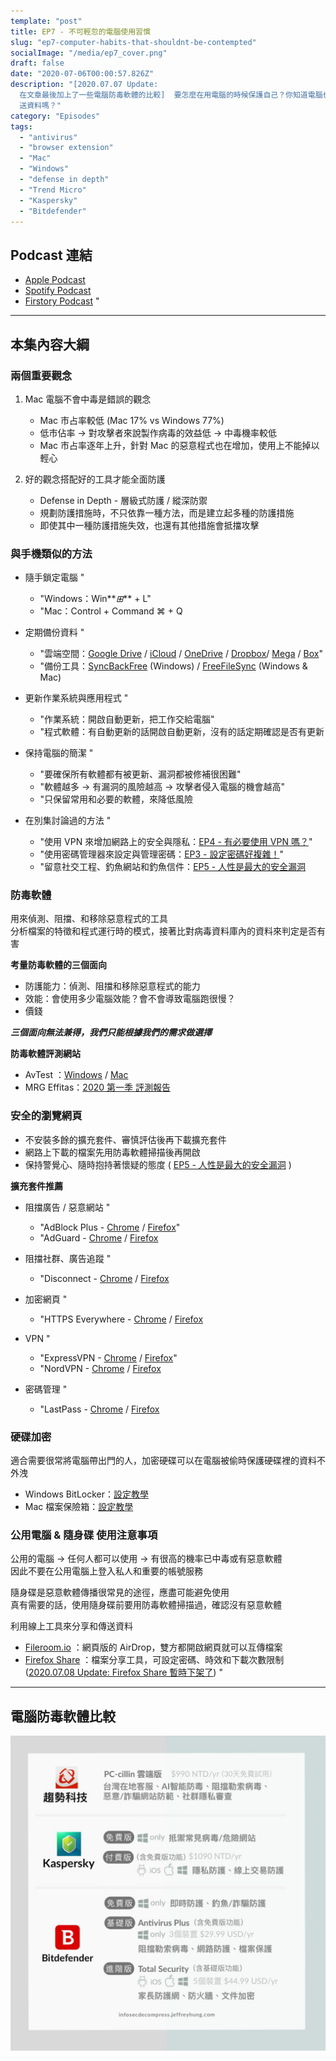 ```yaml
---
template: "post"
title: EP7 - 不可輕忽的電腦使用習慣
slug: "ep7-computer-habits-that-shouldnt-be-contempted"
socialImage: "/media/ep7_cover.png"
draft: false
date: "2020-07-06T00:00:57.826Z"
description: "[2020.07.07 Update:
  在文章最後加上了一些電腦防毒軟體的比較]  要怎麼在用電腦的時候保護自己？你知道電腦也該做斷捨離嗎？使用公用電腦時，不登入自己的帳號也不使用隨身碟也可以傳\
  送資料嗎？"
category: "Episodes"
tags:
  - "antivirus"
  - "browser extension"
  - "Mac"
  - "Windows"
  - "defense in depth"
  - "Trend Micro"
  - "Kaspersky"
  - "Bitdefender"
---
```


## Podcast 連結

- [Apple Podcast](https://podcasts.apple.com/tw/podcast/%E8%B3%87%E5%AE%89%E8%A7%A3%E5%A3%93%E7%B8%AE/id1513276667#episodeGuid=ckc9l0p98cav209182fb9p59y)
- [Spotify Podcast](https://open.spotify.com/episode/0ThS5pFajRvJLDTUSfisgf)
- [Firstory Podcast](https://open.firstory.me/story/ckc9l0p98cav209182fb9p59y)
"
---

## 本集內容大綱

### 兩個重要觀念

1. Mac 電腦不會中毒是錯誤的觀念

   - Mac 市占率較低 (Mac 17% vs Windows 77%)
   - 低市佔率 → 對攻擊者來說製作病毒的效益低 → 中毒機率較低
   - Mac 市占率逐年上升，針對 Mac 的惡意程式也在增加，使用上不能掉以輕心

2. 好的觀念搭配好的工具才能全面防護

   - Defense in Depth - 層級式防護 / 縱深防禦
   - 規劃防護措施時，不只依靠一種方法，而是建立起多種的防護措施
   - 即使其中一種防護措施失效，也還有其他措施會抵擋攻擊

### 與手機類似的方法

- 隨手鎖定電腦
"
  - "Windows：Win**_⊞_** + L"
  - "Mac：Control + Command ⌘ + Q

- 定期備份資料
"
  - "雲端空間：[Google Drive](https://www.google.com/drive/) / [iCloud](https://www.apple.com/tw/icloud/) / [OneDrive](https://www.microsoft.com/zh-tw/microsoft-365/onedrive/online-cloud-storage) / [Dropbox](https://www.dropbox.com/zh_TW/)/ [Mega](https://mega.nz/) / [Box](https://www.box.com/home)"
  - "備份工具：[SyncBackFree](https://www.2brightsparks.com/freeware/index.html) (Windows) / [FreeFileSync](https://freefilesync.org/download.php) (Windows & Mac)

- 更新作業系統與應用程式
"
  - "作業系統：開啟自動更新，把工作交給電腦"
  - "程式軟體：有自動更新的話開啟自動更新，沒有的話定期確認是否有更新

- 保持電腦的簡潔
"
  - "要確保所有軟體都有被更新、漏洞都被修補很困難"
  - "軟體越多 → 有漏洞的風險越高 → 攻擊者侵入電腦的機會越高"
  - "只保留常用和必要的軟體，來降低風險

- 在別集討論過的方法
"
  - "使用 VPN 來增加網路上的安全與隱私：[EP4 - 有必要使用 VPN 嗎？](/posts/ep4-do-we-need-vpn)"
  - "使用密碼管理器來設定與管理密碼：[EP3 - 設定密碼好複雜！](/posts/ep3-why-does-password-has-to-be-so-complicated)"
  - "留意社交工程、釣魚網站和釣魚信件：[EP5 - 人性是最大的安全漏洞](/posts/ep5-the-greatest-vulnerability-is-you-and-me)

### 防毒軟體

用來偵測、阻擋、和移除惡意程式的工具\
分析檔案的特徵和程式運行時的模式，接著比對病毒資料庫內的資料來判定是否有害

**考量防毒軟體的三個面向**

- 防護能力：偵測、阻擋和移除惡意程式的能力
- 效能：會使用多少電腦效能？會不會導致電腦跑很慢？
- 價錢

**_三個面向無法兼得，我們只能根據我們的需求做選擇_**

**防毒軟體評測網站**

- AvTest ：[Windows](https://www.av-test.org/en/antivirus/home-windows/) / [Mac](https://www.av-test.org/en/antivirus/home-macos/)
- MRG Effitas：[2020 第一季 評測報告](https://www.mrg-effitas.com/wp-content/uploads/2020/05/MRG_Effitas_2020Q1_360.pdf)

### 安全的瀏覽網頁

- 不安裝多餘的擴充套件、審慎評估後再下載擴充套件
- 網路上下載的檔案先用防毒軟體掃描後再開啟
- 保持警覺心、隨時抱持著懷疑的態度 ( [](/posts/ep5-the-greatest-vulnerability-is-you-and-me)[EP5 - 人性是最大的安全漏洞](/posts/ep5-the-greatest-vulnerability-is-you-and-me) )

**擴充套件推薦**

- 阻擋廣告 / 惡意網站
"
  - "AdBlock Plus - [Chrome](https://chrome.google.com/webstore/detail/adblock-plus-free-ad-bloc/cfhdojbkjhnklbpkdaibdccddilifddb?hl=zh-TW) / [Firefox](https://addons.mozilla.org/zh-TW/firefox/addon/adblock-plus/)"
  - "AdGuard - [Chrome](https://chrome.google.com/webstore/detail/adguard-adblocker/bgnkhhnnamicmpeenaelnjfhikgbkllg?hl=zh-tw) / [Firefox](https://addons.mozilla.org/zh-TW/firefox/addon/adguard-adblocker)

- 阻擋社群、廣告追蹤
"
  - "Disconnect - [Chrome](https://chrome.google.com/webstore/detail/disconnect/jeoacafpbcihiomhlakheieifhpjdfeo?hl=zh-tw) / [Firefox](https://addons.mozilla.org/zh-TW/firefox/addon/disconnect/)

- 加密網頁
"
  - "HTTPS Everywhere - [Chrome](https://chrome.google.com/webstore/detail/https-everywhere/gcbommkclmclpchllfjekcdonpmejbdp?hl=zh-tw) / [Firefox](https://addons.mozilla.org/zh-TW/firefox/addon/https-everywhere/)

- VPN
"
  - "ExpressVPN - [Chrome](https://chrome.google.com/webstore/detail/expressvpn-vpn-proxy-to-u/fgddmllnllkalaagkghckoinaemmogpe?hl=zh-tw) / [Firefox](https://addons.mozilla.org/zh-TW/firefox/addon/expressvpn/)"
  - "NordVPN - [Chrome](https://chrome.google.com/webstore/detail/nordvpn-1-vpn-proxy-exten/fjoaledfpmneenckfbpdfhkmimnjocfa?hl=zh-tw) / [Firefox](https://addons.mozilla.org/zh-TW/firefox/addon/nordvpn-proxy-extension/)

- 密碼管理
"
  - "LastPass - [Chrome](https://chrome.google.com/webstore/detail/lastpass-free-password-ma/hdokiejnpimakedhajhdlcegeplioahd?hl=zh-tw) / [Firefox](https://addons.mozilla.org/zh-TW/firefox/addon/lastpass-password-manager/?src=search)

### 硬碟加密

適合需要很常將電腦帶出門的人，加密硬碟可以在電腦被偷時保護硬碟裡的資料不外洩

- Windows BitLocker：[設定教學](https://support.microsoft.com/zh-tw/help/4502379/windows-10-device-encryption)
- Mac 檔案保險箱：[設定教學](https://support.apple.com/zh-tw/guide/mac-help/mh11785/mac)

### **公用電腦 & 隨身碟 使用注意事項**

公用的電腦 → 任何人都可以使用 → 有很高的機率已中毒或有惡意軟體\
因此不要在公用電腦上登入私人和重要的帳號服務

隨身碟是惡意軟體傳播很常見的途徑，應盡可能避免使用\
真有需要的話，使用隨身碟前要用防毒軟體掃描過，確認沒有惡意軟體

利用線上工具來分享和傳送資料

- [Fileroom.io](https://fileroom.io/) ：網頁版的 AirDrop，雙方都開啟網頁就可以互傳檔案
- [Firefox Share](https://send.firefox.com/) ：檔案分享工具，可設定密碼、時效和下載次數限制 ([2020.07.08 Update: Firefox Share 暫時下架了](/posts/newsupdates_firefoxsend))
"
---

## 電腦防毒軟體比較

![](/media/computer_antivirus.jpg)
